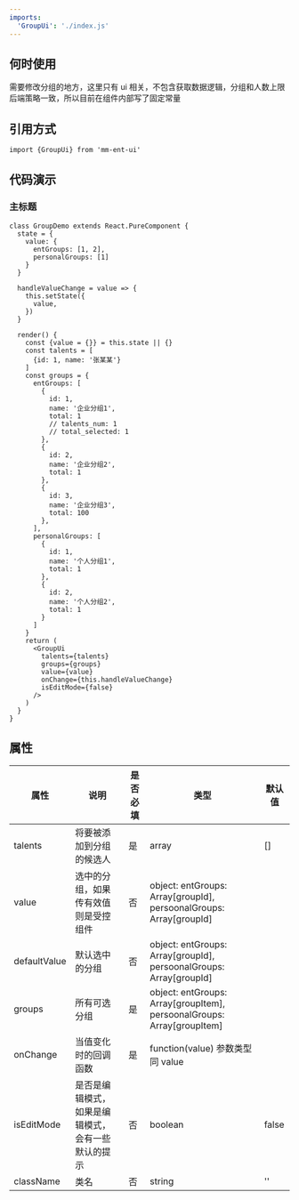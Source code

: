 ```yaml
---
imports:
  'GroupUi': './index.js'
---
```


## 何时使用

需要修改分组的地方，这里只有 ui 相关，不包含获取数据逻辑，分组和人数上限后端策略一致，所以目前在组件内部写了固定常量

## 引用方式

```render javascript
import {GroupUi} from 'mm-ent-ui'
```

## 代码演示

### 主标题

```render html
class GroupDemo extends React.PureComponent {
  state = {
    value: {
      entGroups: [1, 2],
      personalGroups: [1]
    }
  }

  handleValueChange = value => {
    this.setState({
      value,
    })
  }

  render() {
    const {value = {}} = this.state || {}
    const talents = [
      {id: 1, name: '张某某'}
    ]
    const groups = {
      entGroups: [
        {
          id: 1,
          name: '企业分组1',
          total: 1
          // talents_num: 1
          // total_selected: 1
        },
        {
          id: 2,
          name: '企业分组2',
          total: 1
        },
        {
          id: 3,
          name: '企业分组3',
          total: 100
        },
      ],
      personalGroups: [
        {
          id: 1,
          name: '个人分组1',
          total: 1
        },
        {
          id: 2,
          name: '个人分组2',
          total: 1
        }
      ]
    }
    return (
      <GroupUi
        talents={talents}
        groups={groups}
        value={value}
        onChange={this.handleValueChange}
        isEditMode={false}
      />
    )
  }
}
```

## 属性

| 属性         | 说明                                               | 是否必填 | 类型                                                                   | 默认值 |
| ------------ | -------------------------------------------------- | -------- | ---------------------------------------------------------------------- | ------ |
| talents      | 将要被添加到分组的候选人                           | 是       | array                                                                  | []     |
| value        | 选中的分组，如果传有效值则是受控组件               | 否       | object: entGroups: Array[groupId], persoonalGroups: Array[groupId]     |        |
| defaultValue | 默认选中的分组                                     | 否       | object: entGroups: Array[groupId], persoonalGroups: Array[groupId]     |        |
| groups       | 所有可选分组                                       | 是       | object: entGroups: Array[groupItem], persoonalGroups: Array[groupItem] |        |
| onChange     | 当值变化时的回调函数                               | 是       | function(value) 参数类型同 value                                       |        |
| isEditMode   | 是否是编辑模式，如果是编辑模式，会有一些默认的提示 | 否       | boolean                                                                | false  |
| className    | 类名                                               | 否       | string                                                                 | ''     |
